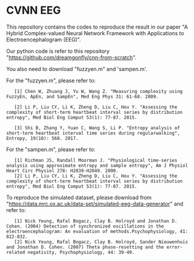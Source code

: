 # CVNN EEG

This repository contains the codes to reproduce the result in our paper "A Hybrid Complex-valued Neural Network Framework
with Applications to Electroencephalogram (EEG)".

Our python code is refer to this repository "https://github.com/dreamgonfly/cnn-from-scratch".

You also need to download "fuzzyen.m" and 'sampen.m'.

For the "fuzzyen.m", please refer to:

       [1] Chen W, Zhuang J, Yu W, Wang Z. "Measuring complexity using FuzzyEn, ApEn, and SampEn", Med Eng Phys 31: 61-68. 2009.
       
       [2] Li P, Liu CY, Li K, Zheng D, Liu C, Hou Y. "Assessing the complexity of short-term heartbeat interval series by distribution entropy", Med Biol Eng Comput 53(1): 77-87. 2015.
       
       [3] Shi B, Zhang Y, Yuan C, Wang S, Li P. "Entropy analysis of short-term heartbeat interval time series during regularwalking", Entropy, 19(10): 568. 2017.
           
For the "sampen.m", please refer to:

       [1] Richman JS, Randall Moorman J. "Physiological time-series analysis using approximate entropy and sample entropy", Am J Physiol Heart Circ Physiol 278: H2039-H2049. 2000.
       [2] Li P, Liu CY, Li K, Zheng D, Liu C, Hou Y. "Assessing the complexity of short-term heartbeat interval series by distribution entropy", Med Biol Eng Comput 53(1): 77-87. 2015.
       
To reproduce the simulated dataset, please download from "https://data.mrc.ox.ac.uk/data-set/simulated-eeg-data-generator" and refer to:

       [1] Nick Yeung, Rafal Bogacz, Clay B. Holroyd and Jonathan D. Cohen. (2004) Detection of synchronized oscillations in the electroencephalogram: An evaluation of methods.Psychophysiology, 41: 822-832.
       [2] Nick Yeung, Rafal Bogacz, Clay B. Holroyd, Sander Nieuwenhuis and Jonathan D. Cohen. (2007) Theta phase-resetting and the error-related negativity, Psychophysiology, 44: 39-49.


           
           
